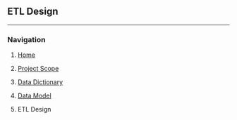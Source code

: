 ## ETL Design

-----------------------

### Navigation

1. [Home](../README.md)

2. [Project Scope](ProjectScope.md) 

3. [Data Dictionary](DataDictionary.md)

4. [Data Model](DataModel.md)

5. ETL Design
